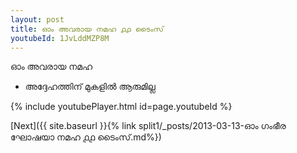 ```yaml
---
layout: post
title: ഓം അവരായ നമഹ ൧൧ ടൈംസ്
youtubeId: 1JvLddMZP8M
---
```

 
 
 ഓം അവരായ നമഹ 
 
 -  അദ്ദേഹത്തിന് മുകളിൽ ആരുമില്ല 
 
  
 
  
 
 
 
 
 
 


{% include youtubePlayer.html id=page.youtubeId %}
 
[Next]({{ site.baseurl }}{% link  split1/_posts/2013-03-13-ഓം ഗംഭീര ഘോഷയാ നമഹ ൧൧ ടൈംസ്.md%})
 
